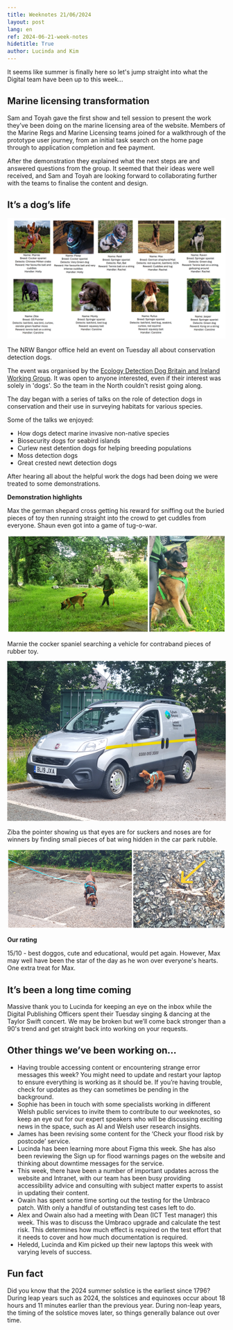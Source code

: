```yaml
---
title: Weeknotes 21/06/2024
layout: post
lang: en
ref: 2024-06-21-week-notes
hidetitle: True
author: Lucinda and Kim
---
```


It seems like summer is finally here so let's jump straight into what the Digital team have been up to this week…

## Marine licensing transformation

Sam and Toyah gave the first show and tell session to present the work they’ve been doing on the marine licensing area of the website. Members of the Marine Regs and Marine Licensing teams joined for a walkthrough of the prototype user journey, from an initial task search on the home page through to application completion and fee payment.

After the demonstration they explained what the next steps are and answered questions from the group. It seemed that their ideas were well received, and Sam and Toyah are looking forward to collaborating further with the teams to finalise the content and design. 

## It’s a dog’s life

![the conservation detection dogs](https://github.com/nrw-digital/week-notes/blob/b30a5420edd71c3aad13aec3a2bfb94a0fe104c5/images/Doggos.png?raw=true)

The NRW Bangor office held an event on Tuesday all about conservation detection dogs.

The event was organised by the [Ecology Detection Dog Britain and Ireland Working Group](https://www.ecologydetectiondogwg.org/). It was open to anyone interested, even if their interest was solely in 'dogs'. So the team in the North couldn't resist going along.

The day began with a series of talks on the role of detection dogs in conservation and their use in surveying habitats for various species.

Some of the talks we enjoyed:

+ How dogs detect marine invasive non-native species
+ Biosecurity dogs for seabird islands
+ Curlew nest detention dogs for helping breeding populations
+ Moss detection dogs
+ Great crested newt detection dogs

After hearing all about the helpful work the dogs had been doing we were treated to some demonstrations. 

**Demonstration highlights**

Max the german shepard cross getting his reward for sniffing out the buried pieces of toy then running straight into the crowd to get cuddles from everyone. Shaun even got into a game of tug-o-war.

![Max the german shepard cross getting his reward for sniffing out the buried pieces of toy](https://github.com/nrw-digital/week-notes/blob/fc145dde6198f9ce01b7d2897c633f7ac09978d2/images/Doggo-Max01.png?raw=true)

Marnie the cocker spaniel searching a vehicle for contraband pieces of rubber toy.

![Marnie the cocker spaniel searching a vehicle for contraband pieces of rubber toy](https://github.com/nrw-digital/week-notes/blob/fc145dde6198f9ce01b7d2897c633f7ac09978d2/images/Doggo-Marnie01.png?raw=true)

Ziba the pointer showing us that eyes are for suckers and noses are for winners by finding small pieces of bat wing hidden in the car park rubble.

![Ziba the pointer finding small pieces of bat wing hidden in the car park rubble](https://github.com/nrw-digital/week-notes/blob/fc145dde6198f9ce01b7d2897c633f7ac09978d2/images/Doggo-Ziba01.png?raw=true)

**Our rating**

15/10 - best doggos, cute and educational, would pet again. However, Max may well have been the star of the day as he won over everyone's hearts. One extra treat for Max.

## It’s been a long time coming

Massive thank you to Lucinda for keeping an eye on the inbox while the Digital Publishing Officers spent their Tuesday singing & dancing at the Taylor Swift concert. We may be broken but we’ll come back stronger than a 90's trend and get straight back into working on your requests.

## Other things we’ve been working on…

+ Having trouble accessing content or encountering strange error messages this week? You might need to update and restart your laptop to ensure everything is working as it should be. If you’re having trouble, check for updates as they can sometimes be pending in the background.
+ Sophie has been in touch with some specialists working in different Welsh public services to invite them to contribute to our weeknotes, so keep an eye out for our expert speakers who will be discussing exciting news in the space, such as AI and Welsh user research insights.
+ James has been revising some content for the ‘Check your flood risk by postcode’ service.
+ Lucinda has been learning more about Figma this week. She has also been reviewing the Sign up for flood warnings pages on the website and thinking about downtime messages for the service.
+ This week, there have been a number of important updates across the website and Intranet, with our team has been busy providing accessibility advice and consulting with subject matter experts to assist in updating their content.
+ Owain has spent some time sorting out the testing for the Umbraco patch. With only a handful of outstanding test cases left to do.
+ Alex and Owain also had a meeting with Dean (ICT Test manager) this week. This was to discuss the Umbraco upgrade and calculate the test risk. This determines how much effect is required on the test effort that it needs to cover and how much documentation is required.
+ Heledd, Lucinda and Kim picked up their new laptops this week with varying levels of success. 

## Fun fact

Did you know that the 2024 summer solstice is the earliest since 1796? During leap years such as 2024, the solstices and equinoxes occur about 18 hours and 11 minutes earlier than the previous year. During non-leap years, the timing of the solstice moves later, so things generally balance out over time.
